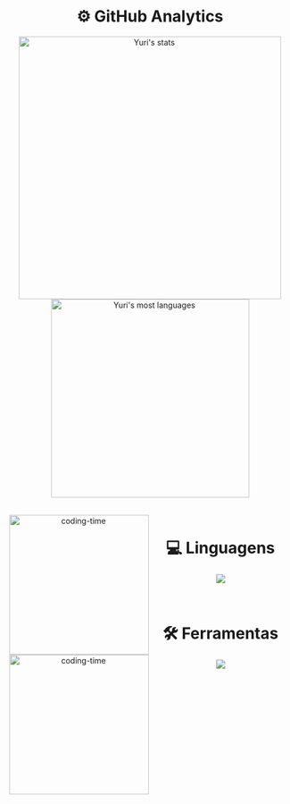 <h1 align="center"> ⚙️ GitHub Analytics </h1>

<p align="center">
  <img width="470em" src="https://github-readme-stats.vercel.app/api?username=YuriFont&show_icons=true&theme=merko" alt="Yuri's stats"/>
  <img width="355em" src="https://github-readme-stats.vercel.app/api/top-langs/?username=YuriFont&layout=compact&theme=merko" alt="Yuri's most languages"/>
</p>

<div  align="center"> 
  <div style="display: inline_block"><br>
    <img align="left" height="250" alt="coding-time" src="code.gif">
    <h1 align="center">💻 Linguagens</h1>
    <div>
      <p align="center">
        <a href="https://skillicons.dev">
          <img src="https://skillicons.dev/icons?i=c,cpp,java,py,js" />
        </a>
      </p>
    </div>
  </div>
  </div>
<div  align="center"> 
  <div style="display: inline_block"><br>
    <img align="left" height="250" alt="coding-time" src="code.gif">
    <h1 align="center">🛠 Ferramentas</h1>
    <div>
      <p align="center">
        <a href="https://skillicons.dev">
          <img src="https://skillicons.dev/icons?i=git,github,linux,vscode,mysql,bash,vim,idea" />
        </a>
      </p>
    </div>  
   </div>
  </div>
